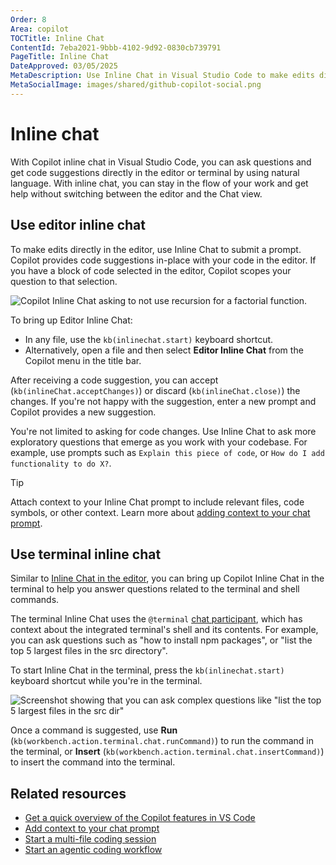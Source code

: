 ```yaml
---
Order: 8
Area: copilot
TOCTitle: Inline Chat
ContentId: 7eba2021-9bbb-4102-9d92-0830cb739791
PageTitle: Inline Chat
DateApproved: 03/05/2025
MetaDescription: Use Inline Chat in Visual Studio Code to make edits directly in the editor or get command suggestions in the terminal.
MetaSocialImage: images/shared/github-copilot-social.png
---
```

# Inline chat

With Copilot inline chat in Visual Studio Code, you can ask questions and get code suggestions directly in the editor or terminal by using natural language. With inline chat, you can stay in the flow of your work and get help without switching between the editor and the Chat view.

## Use editor inline chat

To make edits directly in the editor, use Inline Chat to submit a prompt. Copilot provides code suggestions in-place with your code in the editor. If you have a block of code selected in the editor, Copilot scopes your question to that selection.

![Copilot Inline Chat asking to not use recursion for a factorial function.](images/copilot-chat/inline-chat-no-recursion.png)

To bring up Editor Inline Chat:

* In any file, use the `kb(inlinechat.start)` keyboard shortcut.
* Alternatively, open a file and then select **Editor Inline Chat** from the Copilot menu in the title bar.

After receiving a code suggestion, you can accept (`kb(inlineChat.acceptChanges)`) or discard (`kb(inlineChat.close)`) the changes. If you're not happy with the suggestion, enter a new prompt and Copilot provides a new suggestion.

You're not limited to asking for code changes. Use Inline Chat to ask more exploratory questions that emerge as you work with your codebase. For example, use prompts such as `Explain this piece of code`, or `How do I add functionality to do X?`.
> [!TIP]
> Attach context to your Inline Chat prompt to include relevant files, code symbols, or other context. Learn more about [adding context to your chat prompt](/docs/copilot/copilot-chat-context.md).

## Use terminal inline chat

Similar to [Inline Chat in the editor](#inline-chat), you can bring up Copilot Inline Chat in the terminal to help you answer questions related to the terminal and shell commands.

The terminal Inline Chat uses the `@terminal` [chat participant](#chat-participants), which has context about the integrated terminal's shell and its contents. For example, you can ask questions such as "how to install npm packages", or "list the top 5 largest files in the src directory".

To start Inline Chat in the terminal, press the `kb(inlinechat.start)` keyboard shortcut while you're in the terminal.

![Screenshot showing that you can ask complex questions like "list the top 5 largest files in the src dir"](images/copilot-chat/terminal-chat-2.png)

Once a command is suggested, use **Run** (`kb(workbench.action.terminal.chat.runCommand)`) to run the command in the terminal, or **Insert** (`kb(workbench.action.terminal.chat.insertCommand)`) to insert the command into the terminal.

## Related resources

* [Get a quick overview of the Copilot features in VS Code](/docs/copilot/copilot-vscode-features.md)
* [Add context to your chat prompt](/docs/copilot/copilot-chat-context.md)
* [Start a multi-file coding session](/docs/copilot/copilot-edits.md)
* [Start an agentic coding workflow](/docs/copilot/chat-agent-mode.md)
